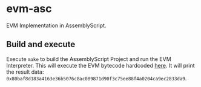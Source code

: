 # evm-asc

EVM Implementation in AssemblyScript.

## Build and execute

Execute `make` to build the AssemblyScript Project and run the EVM Interpreter. This will execute the EVM bytecode hardcoded [here](https://github.com/hugo-dc/evm-asc/blob/be044f04b70fd983ad829e7537474700399340db/assembly/index.ts#L91). It will print the result data: `0x80baf8d183a4163e36b5076c8ac089871d90f3c75ee88f4a0204ca9ec2833da9`.
